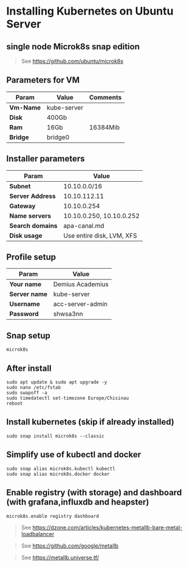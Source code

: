 # Installing Kubernetes on Ubuntu Server
## single node Microk8s snap edition

> See https://github.com/ubuntu/microk8s

## Parameters for VM

Param        | Value       | Comments
-------------|-------------|---
**Vm-Name**  | kube-server
**Disk**     | 400Gb
**Ram**      | 16Gb        | 16384Mib
**Bridge**   | bridge0

## Installer parameters

Param              | Value
-------------------|------
**Subnet**         | 10.10.0.0/16
**Server Address** | 10.10.112.11
**Gateway**        | 10.10.0.254
**Name servers**   | 10.10.0.250, 10.10.0.252
**Search domains** | apa-canal.md
**Disk usage**     | Use entire disk, LVM, XFS

## Profile setup

Param           | Value
----------------|------------
**Your name**   | Demius Academius
**Server name** | kube-server
**Username**    | acc-server-admin
**Password**    | shwsa3nn

## Snap setup

    microk8s

## After install

    sudo apt update & sudo apt upgrade -y
    sudo nano /etc/fstab
    sudo swapoff -a
    sudo timedatectl set-timezone Europe/Chisinau
    reboot

## Install kubernetes (skip if already installed)

    sudo snap install microk8s --classic

## Simplify use of kubectl and docker

    sudo snap alias microk8s.kubectl kubectl
    sudo snap alias microk8s.docker docker

## Enable registry (with storage) and dashboard (with grafana,influxdb and heapster)

    microk8s.enable registry dashboard
    
> See https://dzone.com/articles/kubernetes-metallb-bare-metal-loadbalancer

> See https://github.com/google/metallb

> See https://metallb.universe.tf/